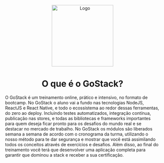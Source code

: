 <p align="center">
  <img src="https://user-images.githubusercontent.com/56767002/79702070-5e6b5400-8278-11ea-9ae6-365b70d25cea.png" alt="Logo" 
height="200">
</p> 

<h1 align="center">O que é o GoStack?</h1>

<p>O GoStack é um treinamento online, prático e intensivo, no formato de bootcamp. No GoStack o aluno vai a fundo nas tecnologias NodeJS, ReactJS e React Native, e todo o ecossistema ao redor dessas ferramentas, do zero ao deploy. Incluindo testes automatizados, integração contínua, publicação nas stores, e todas as bibliotecas e frameworks importantes para quem deseja ficar pronto para os desafios do mundo real e se destacar no mercado de trabalho. No GoStack os módulos são liberados semana a semana de acordo com o cronograma da turma, utilizando o nosso método para te dar segurança e mostrar que você está assimilando todos os conceitos através de exercícios e desafios. Além disso, ao final do treinamento você terá que desenvolver uma aplicação completa para garantir que dominou a stack e receber a sua certificação.<p>
